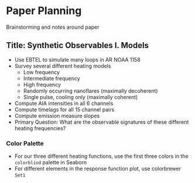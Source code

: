 # Paper Planning

Brainstorming and notes around paper

## Title: Synthetic Observables I. Models

* Use EBTEL to simulate many loops in AR NOAA 1158
* Survey several different heating models
  * Low frequency
  * Intermediate frequency
  * High frequency
  * Randomly occurring nanoflares (maximally decoherent)
  * Single pulse, cooling only (maximally coherent)
* Compute AIA intensities in all 6 channels
* Compute timelags for all 15 channel pairs
* Compute emission measure slopes
* Primary Question: What are the observable signatures of these different heating frequencies?

### Color Palette

* For our three different heating functions, use the first three colors in the `colorblind` palette in Seaborn
* For different elements in the response function plot, use colorbrewer `Set1`
